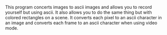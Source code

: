 This program concerts images to ascii images and allows you to record yourself but using ascii. It also allows you to do the same thing but with colored rectangles on a scene.
It converts each pixel to an ascii character in an image and converts each frame to an ascii character when using video mode.
